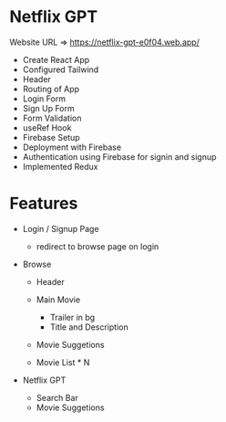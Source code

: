 # Netflix GPT

Website URL => https://netflix-gpt-e0f04.web.app/

- Create React App
- Configured Tailwind
- Header
- Routing of App
- Login Form
- Sign Up Form
- Form Validation
- useRef Hook
- Firebase Setup
- Deployment with Firebase
- Authentication using Firebase for signin and signup
- Implemented Redux

# Features

- Login / Signup Page
  - redirect to browse page on login
- Browse

  - Header
  - Main Movie

    - Trailer in bg
    - Title and Description

  - Movie Suggetions
  - Movie List \* N

- Netflix GPT
  - Search Bar
  - Movie Suggetions
